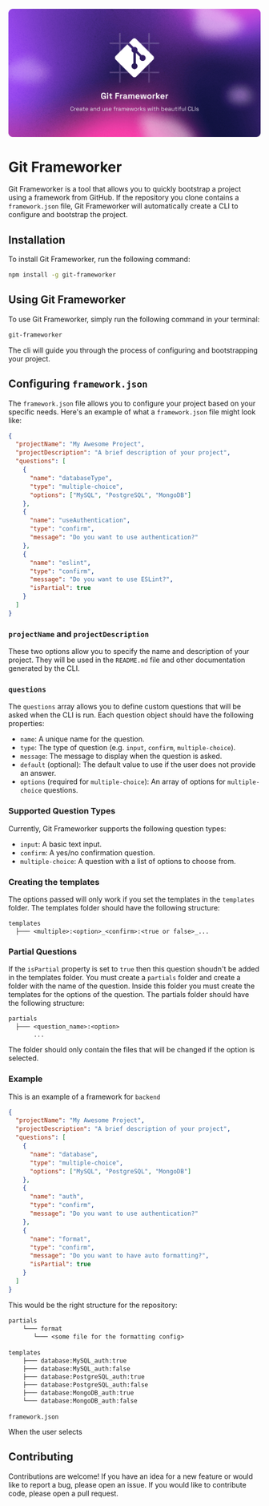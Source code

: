 ![Git Frameworker](/docs/imgs/cover.png)

# Git Frameworker

Git Frameworker is a tool that allows you to quickly bootstrap a project using a framework from GitHub. If the repository you clone contains a `framework.json` file, Git Frameworker will automatically create a CLI to configure and bootstrap the project.

## Installation

To install Git Frameworker, run the following command:

```bash
npm install -g git-frameworker
```

## Using Git Frameworker

To use Git Frameworker, simply run the following command in your terminal:

```bash
git-frameworker
```

The cli will guide you through the process of configuring and bootstrapping your project.

## Configuring `framework.json`

The `framework.json` file allows you to configure your project based on your specific needs. Here's an example of what a `framework.json` file might look like:

```json
{
  "projectName": "My Awesome Project",
  "projectDescription": "A brief description of your project",
  "questions": [
    {
      "name": "databaseType",
      "type": "multiple-choice",
      "options": ["MySQL", "PostgreSQL", "MongoDB"]
    },
    {
      "name": "useAuthentication",
      "type": "confirm",
      "message": "Do you want to use authentication?"
    },
    {
      "name": "eslint",
      "type": "confirm",
      "message": "Do you want to use ESLint?",
      "isPartial": true
    }
  ]
}
```

### `projectName` and `projectDescription`

These two options allow you to specify the name and description of your project. They will be used in the `README.md` file and other documentation generated by the CLI.

### `questions`

The `questions` array allows you to define custom questions that will be asked when the CLI is run. Each question object should have the following properties:

- `name`: A unique name for the question.
- `type`: The type of question (e.g. `input`, `confirm`, `multiple-choice`).
- `message`: The message to display when the question is asked.
- `default` (optional): The default value to use if the user does not provide an answer.
- `options` (required for `multiple-choice`): An array of options for `multiple-choice` questions.

### Supported Question Types

Currently, Git Frameworker supports the following question types:

- `input`: A basic text input.
- `confirm`: A yes/no confirmation question.
- `multiple-choice`: A question with a list of options to choose from.

### Creating the templates

The options passed will only work if you set the templates in the `templates` folder. The templates folder should have the following structure:

```
templates
  ├─── <multiple>:<option>_<confirm>:<true or false>_...
```

### Partial Questions

If the `isPartial` property is set to `true` then this question shoudn't be added in the templates folder. You must create a `partials` folder and create a folder with the name of the question. Inside this folder you must create the templates for the options of the question. The partials folder should have the following structure:

```
partials
  ├─── <question_name>:<option>
       ...
```

The folder should only contain the files that will be changed if the option is selected.

### Example

This is an example of a framework for `backend`

```json
{
  "projectName": "My Awesome Project",
  "projectDescription": "A brief description of your project",
  "questions": [
    {
      "name": "database",
      "type": "multiple-choice",
      "options": ["MySQL", "PostgreSQL", "MongoDB"]
    },
    {
      "name": "auth",
      "type": "confirm",
      "message": "Do you want to use authentication?"
    },
    {
      "name": "format",
      "type": "confirm",
      "message": "Do you want to have auto formatting?",
      "isPartial": true
    }
  ]
}
```

This would be the right structure for the repository:

```
partials
    └─── format
       └─── <some file for the formatting config>

templates
    ├─── database:MySQL_auth:true
    ├─── database:MySQL_auth:false
    ├─── database:PostgreSQL_auth:true
    ├─── database:PostgreSQL_auth:false
    ├─── database:MongoDB_auth:true
    └─── database:MongoDB_auth:false

framework.json
```

When the user selects

## Contributing

Contributions are welcome! If you have an idea for a new feature or would like to report a bug, please open an issue. If you would like to contribute code, please open a pull request.
